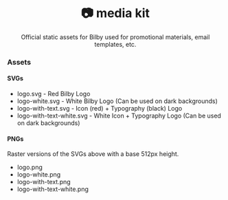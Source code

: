 <h1 align="center">📷 media kit</h1>

<p align="center">Official static assets for Bilby used for promotional materials, email templates, etc.</p>

### Assets

#### SVGs

- logo.svg - Red Bilby Logo
- logo-white.svg - White Bilby Logo (Can be used on dark backgrounds)
- logo-with-text.svg - Icon (red) + Typography (black) Logo
- logo-with-text-white.svg - White Icon + Typography Logo (Can be used on dark backgrounds)

#### PNGs

Raster versions of the SVGs above with a base 512px height.

- logo.png
- logo-white.png
- logo-with-text.png
- logo-with-text-white.png
